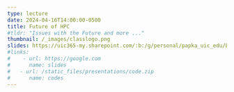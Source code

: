 ```yaml
---
type: lecture
date: 2024-04-16T14:00:00-0500
title: Future of HPC
#tldr: "Issues with the Future and more ..."
thumbnail: /_images/classlogo.png
slides: https://uic365-my.sharepoint.com/:b:/g/personal/papka_uic_edu/EVuYVc0zbPZJgRBm7rpsfagBT9A6JEXdX7HicgbjqtpNZw?e=xiE3wd
#links: 
#    - url: https://google.com
#      name: slides
#   - url: /static_files/presentations/code.zip
#      name: codes
---
```

